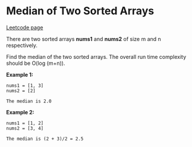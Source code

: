 # Median of Two Sorted Arrays
[Leetcode page](https://leetcode.com/problems/median-of-two-sorted-arrays/description)

There are two sorted arrays **nums1** and **nums2** of size m and n
respectively.

Find the median of the two sorted arrays. The overall run time complexity
should be O(log (m+n)).

**Example 1:**  

    
    
    nums1 = [1, 3]
    nums2 = [2]
    
    The median is 2.0
    

**Example 2:**  

    
    
    nums1 = [1, 2]
    nums2 = [3, 4]
    
    The median is (2 + 3)/2 = 2.5
    

